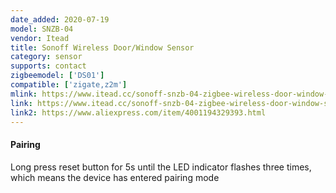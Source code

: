 ```yaml
---
date_added: 2020-07-19
model: SNZB-04
vendor: Itead
title: Sonoff Wireless Door/Window Sensor
category: sensor
supports: contact
zigbeemodel: ['DS01']
compatible: ['zigate,z2m']
mlink: https://www.itead.cc/sonoff-snzb-04-zigbee-wireless-door-window-sensor.html
link: https://www.itead.cc/sonoff-snzb-04-zigbee-wireless-door-window-sensor.html
link2: https://www.aliexpress.com/item/4001194329393.html
---
```


#### Pairing
Long press reset button for 5s until the LED indicator flashes three times, which means the device has entered pairing mode
